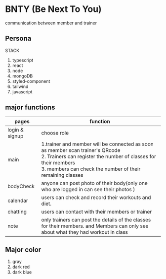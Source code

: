 # BNTY (Be Next To You)
 communication between member and trainer

## Persona



STACK
1. typescript
2. react
3. node
4. mongoDB
5. styled-component
6. tailwind
7. javascript

## major functions

| pages |  function  |
|----------------|-------------|
| login & signup  |  choose role      |
| main     | 1.trainer and member will be connected as soon as member scan trainer's QRcode <br> 2. Trainers can register the number of classes for their members  <br> 3. members can check the number of their remaining classes     |
| bodyCheck     | anyone can post photo of their body(only one who are logged in can see their photos )  |
| calendar     |    users can check and record their workouts and diet.   |
| chatting | users can contact with their members or trainer |
| note | only trainers can post the details of the classes for their members. and Members can only see about what they had workout in class |


## Major color 
1. gray
2. dark red
3. dark blue